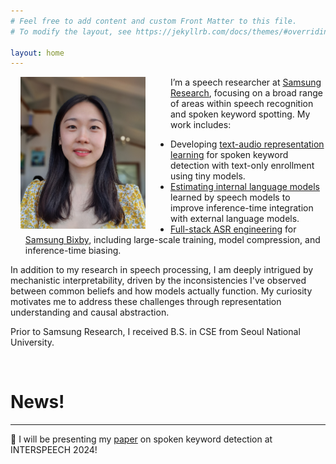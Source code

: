 ```yaml
---
# Feel free to add content and custom Front Matter to this file.
# To modify the layout, see https://jekyllrb.com/docs/themes/#overriding-theme-defaults

layout: home
---
```


<img align="left" src="assets/portrait.jpg" width="200px" style="margin-left:16px; margin-right:40px">

I’m a speech researcher at [Samsung Research](https://research.samsung.com), focusing on a broad range of areas within speech recognition and spoken keyword spotting. My work includes:

* Developing [text-audio representation learning](https://arxiv.org/abs/2406.07923) for spoken keyword detection with text-only enrollment using tiny models.
* [Estimating internal language models](https://www.isca-archive.org/interspeech_2023/lee23b_interspeech.html) learned by speech models  to improve inference-time integration with external language models.
* [Full-stack ASR engineering](https://ieeexplore.ieee.org/document/10023291) for [Samsung Bixby](https://www.samsung.com/us/apps/bixby/bixby-user-guide/), including large-scale training, model compression, and inference-time biasing.

In addition to my research in speech processing, I am deeply intrigued by mechanistic interpretability, driven by the inconsistencies I've observed between common beliefs and how models actually function. My curiosity motivates me to address these challenges through representation understanding and causal abstraction.

Prior to Samsung Research, I received B.S. in CSE from Seoul National University.

<br clear="left">


# News!
---
:loudspeaker: I will be presenting my [paper](https://arxiv.org/abs/2406.07923) on spoken keyword detection at INTERSPEECH 2024!
